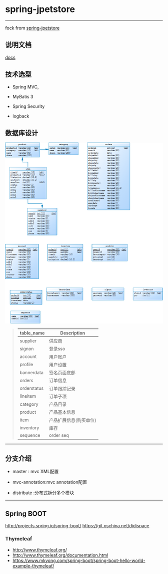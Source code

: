 # spring-jpetstore

------------

fock from [spring-jpetstore](https://github.com/making/spring-jpetstore)

## 说明文档
[docs](http://www.mybatis.org/jpetstore-6/)

## 技术选型
- Spring MVC, 

- MyBatis 3

- Spring Security

- logback
## 数据库设计
![jpetstore_database](docs/images/jpetstore_database.png)
  > | table_name   | Description |
  > | --------- | ----------- |
  > | supplier  | 供应商|
  > | signon  | 登录sso|
  > | account  | 用户账户|
  > | profile  | 用户设置|
  > | bannerdata  | 签名页面底部|
  > | orders  | 订单信息|
  > | orderstatus  | 订单跟踪记录|
  > | lineitem  | 订单子项|
  > | category  | 产品目录|
  > | product  | 产品基本信息|
  > | item  | 产品扩展信息(购买单位)|
  > | inventory  | 库存|
  > | sequence  | order seq|

------------------------
## 分支介绍

- master : mvc XML配置

- mvc-annotation:mvc annotation配置

- distribute :分布式拆分多个模块

-------------------------
## Spring BOOT
http://projects.spring.io/spring-boot/
https://git.oschina.net/didispace

### Thymeleaf
- http://www.thymeleaf.org/
- http://www.thymeleaf.org/documentation.html
- https://www.mkyong.com/spring-boot/spring-boot-hello-world-example-thymeleaf/

